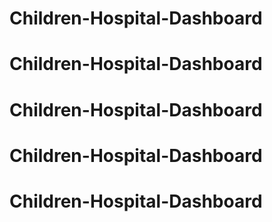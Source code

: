 # Children-Hospital-Dashboard
# Children-Hospital-Dashboard
# Children-Hospital-Dashboard
# Children-Hospital-Dashboard
# Children-Hospital-Dashboard
